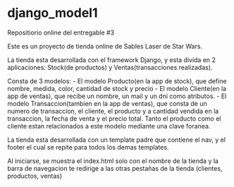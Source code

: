 # django_model1
Repositiorio online del entregable #3

Este es un proyecto de tienda online de Sables Laser de Star Wars.

La tienda esta desarrollada con el framework Django, y esta divida en 2 aplicaciones: Stock(de productos) y Ventas(transacciones realizadas).

Consta de 3 modelos: 
    - El modelo Producto(en la app de stock), que define nombre, medida, color, cantidad de stock y precio
    - El modelo Cliente(en la app de ventas), que recibe un nombre, un mail y un dni como atributos.
    - El modelo Transaccion(tambien en la app de ventas), que consta de un numero de transaccion, el cliente, el producto y a cantidad vendida en la transaccion, la fecha de venta y el precio total. Tanto el producto como el cliente estan relacionados a este modelo mediante una clave foranea.

La tienda esta desarrollada con un template padre que contiene el nav, y el footer el cual se repite para todos los demas templates. 

Al iniciarse, se muestra el index.html solo con el nombre de la tienda y la barra de navegacion te redirige a las otras pestañas de la tienda (clientes, productos, ventas)